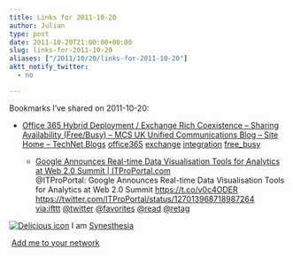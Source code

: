```yaml
---
title: Links for 2011-10-20
author: Julian
type: post
date: 2011-10-20T21:00:00+00:00
slug: links-for-2011-10-20 
aliases: ["/2011/10/20/links-for-2011-10-20"]
aktt_notify_twitter:
  - no

---
```

Bookmarks I&#8217;ve shared on 2011-10-20:

  * [Office 365 Hybrid Deployment / Exchange Rich Coexistence &ndash; Sharing Availability (Free/Busy) &#8211; MCS UK Unified Communications Blog &#8211; Site Home &#8211; TechNet Blogs][1] 
    [office365][2] [exchange][3] [integration][4] [free_busy][5] </li> 
    
      * [Google Announces Real-time Data Visualisation Tools for Analytics at Web 2.0 Summit | ITProPortal.com][6]  
        @ITProPortal: Google Announces Real-time Data Visualisation Tools for Analytics at Web 2.0 Summit https://t.co/v0c4ODER https://twitter.com/ITProPortal/status/127013968718987264  
        [via:ifttt][7]  [@twitter][8]  [@favorites][9]  [@read][10]  [@retag][11] </ul> 
    
    <p class="deliciouslink">
      <a href="https://del.icio.us/synesthesia" title="See all my bookmarks on del.icio.us"><img src="https://www.synesthesia.co.uk/images/deliciousicon.jpg" alt="Delicious icon" /></a>&nbsp;I am <a href="https://del.icio.us/synesthesia" title="See all my bookmarks on del.icio.us">Synesthesia</a>
    </p>
    
    <p class="deliciouslink">
      <a href="https://del.icio.us/network?add=synesthesia" title="Add me to your del.icio.us network"><img src="https://www.synesthesia.co.uk/images/add.gif" alt="" /></a>&nbsp;<a href="https://del.icio.us/network?add=synesthesia" title="Add me to your del.icio.us network">Add me to your network</a>
    </p>

 [1]: https://blogs.technet.com/b/msukucc/archive/2011/08/14/office-365-hybrid-deployment-exchange-rich-coexistence-sharing-availability-free-busy.aspx
 [2]: https://www.delicious.com/synesthesia/office365
 [3]: https://www.delicious.com/synesthesia/exchange
 [4]: https://www.delicious.com/synesthesia/integration
 [5]: https://www.delicious.com/synesthesia/free_busy
 [6]: https://www.itproportal.com/2011/10/20/google-announces-real-time-data-visualisation-tools-analytics-web-20-summit/?utm_source=dlvr.it&utm_medium=twitter&utm_campaign=itproportal
 [7]: https://www.delicious.com/synesthesia/via%3Aifttt
 [8]: https://www.delicious.com/synesthesia/+%40twitter
 [9]: https://www.delicious.com/synesthesia/+%40favorites
 [10]: https://www.delicious.com/synesthesia/+%40read
 [11]: https://www.delicious.com/synesthesia/+%40retag